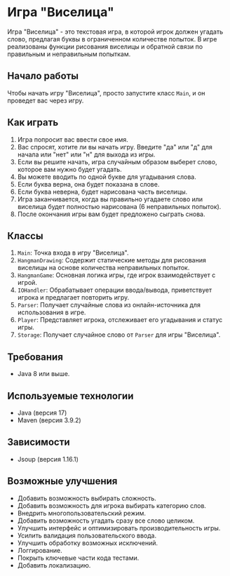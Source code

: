 # Игра "Виселица"

Игра "Виселица" - это текстовая игра, в которой игрок должен угадать слово, предлагая буквы в ограниченном количестве попыток. В игре реализованы функции рисования виселицы и обратной связи по правильным и неправильным попыткам.

## Начало работы

Чтобы начать игру "Виселица", просто запустите класс `Main`, и он проведет вас через игру.

## Как играть

1. Игра попросит вас ввести свое имя.
2. Вас спросят, хотите ли вы начать игру. Введите "да" или "д" для начала или "нет" или "н" для выхода из игры.
3. Если вы решите начать, игра случайным образом выберет слово, которое вам нужно будет угадать.
4. Вы можете вводить по одной букве для угадывания слова.
5. Если буква верна, она будет показана в слове.
6. Если буква неверна, будет нарисована часть виселицы.
7. Игра заканчивается, когда вы правильно угадаете слово или виселица будет полностью нарисована (6 неправильных попыток).
8. После окончания игры вам будет предложено сыграть снова.

## Классы

1. `Main`: Точка входа в игру "Виселица".
2. `HangmanDrawing`: Содержит статические методы для рисования виселицы на основе количества неправильных попыток.
3. `HangmanGame`: Основная логика игры, где игрок взаимодействует с игрой.
4. `IOHandler`: Обрабатывает операции ввода/вывода, приветствует игрока и предлагает повторить игру.
5. `Parser`: Получает случайные слова из онлайн-источника для использования в игре.
6. `Player`: Представляет игрока, отслеживает его угадывания и статус игры.
7. `Storage`: Получает случайное слово от `Parser` для игры "Виселица".

## Требования

- Java 8 или выше.

## Используемые технологии

- Java (версия 17)
- Maven (версия 3.9.2)

## Зависимости

- Jsoup (версия 1.16.1)

## Возможные улучшения

- Добавить возможность выбирать сложность.
- Добавить возможность для игрока выбирать категорию слов.
- Внедрить многопользовательский режим.
- Добавить возможность угадать сразу все слово целиком.
- Улучшить интерфейс и оптимизировать производительность игры.
- Усилить валидация пользовательского ввода.
- Улучшить обработку возможных исключений.
- Логгирование.
- Покрыть ключевые части кода тестами.
- Добавить локализацию.
